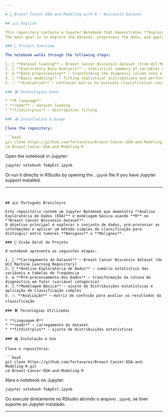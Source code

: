 ```yaml
---

# 🧬 Breast Cancer EDA and Modeling with R – Wisconsin Dataset

## 🇺🇸 English

This repository contains a Jupyter Notebook that demonstrates **Exploratory Data Analysis (EDA)** and basic modeling using **R** on the **Breast Cancer Wisconsin dataset**.
The main goal is to explore the dataset, preprocess the data, and apply a simple classification approach to distinguish between **Benign** and **Malignant** tumors.

### 🚀 Project Overview

The notebook walks through the following steps:

1. 📂 **Dataset loading** – Breast Cancer Wisconsin dataset (from UCI Machine Learning Repository)
2. 🔎 **Exploratory Data Analysis** – statistical summary of variables and frequency tables
3. ⚙️ **Data preprocessing** – transforming the diagnosis column into a factor (categorical variable)
4. 🧮 **Basic modeling** – fitting statistical distributions and performing a simple classification
5. 📉 **Evaluation** – confusion matrix to evaluate classification results

### 🛠️ Technologies Used

* **R language**
* **readr** – dataset loading
* **fitdistrplus** – distribution fitting

### 📥 Installation & Usage

Clone the repository:

```bash
git clone https://github.com/fertavares/Breast-Cancer-EDA-and-Modeling-R.git
cd Breast-Cancer-EDA-and-Modeling-R
```

Open the notebook in Jupyter:

```bash
jupyter notebook TeApEst.ipynb
```

Or run it directly in RStudio by opening the `.ipynb` file if you have Jupyter support installed.

---
```


## 🇧🇷 Português Brasileiro

Este repositório contém um Jupyter Notebook que demonstra **Análise Exploratória de Dados (EDA)** e modelagem básica usando **R** no **Breast Cancer Wisconsin dataset**.
O objetivo principal é explorar o conjunto de dados, pré-processar as informações e aplicar um método simples de classificação para distinguir entre tumores **Benignos** e **Malignos**.

### 🚀 Visão Geral do Projeto

O notebook apresenta as seguintes etapas:

1. 📂 **Carregamento do Dataset** – Breast Cancer Wisconsin dataset (do UCI Machine Learning Repository)
2. 🔎 **Análise Exploratória de Dados** – sumário estatístico das variáveis e tabelas de frequência
3. ⚙️ **Pré-processamento dos Dados** – transformação da coluna de diagnóstico em fator (variável categórica)
4. 🧮 **Modelagem Básica** – ajuste de distribuições estatísticas e aplicação de classificação simples
5. 📉 **Avaliação** – matriz de confusão para avaliar os resultados da classificação

### 🛠️ Tecnologias Utilizadas

* **Linguagem R**
* **readr** – carregamento do dataset
* **fitdistrplus** – ajuste de distribuições estatísticas

### 📥 Instalação e Uso

Clone o repositório:

```bash
git clone https://github.com/fertavares/Breast-Cancer-EDA-and-Modeling-R.git
cd Breast-Cancer-EDA-and-Modeling-R
```

Abra o notebook no Jupyter:

```bash
jupyter notebook TeApEst.ipynb
```

Ou execute diretamente no RStudio abrindo o arquivo `.ipynb`, se tiver suporte ao Jupyter instalado.

---
